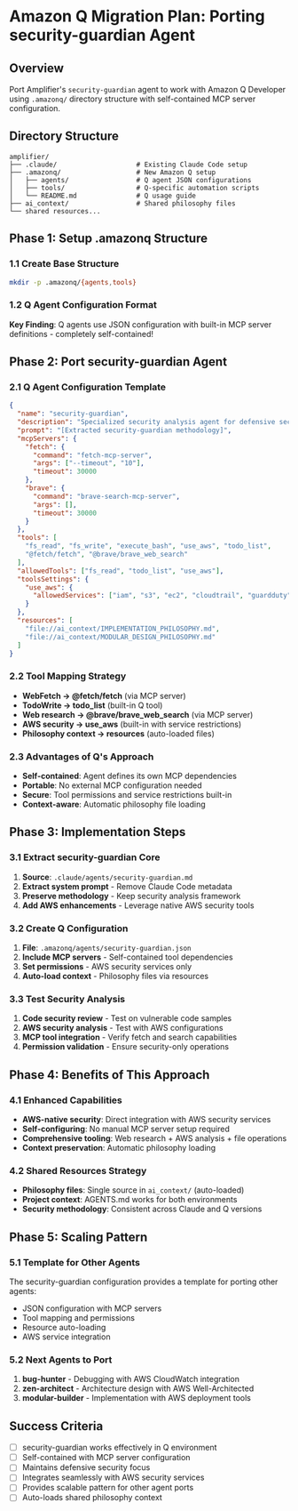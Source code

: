 # Amazon Q Migration Plan: Porting security-guardian Agent

## Overview
Port Amplifier's `security-guardian` agent to work with Amazon Q Developer using `.amazonq/` directory structure with self-contained MCP server configuration.

## Directory Structure
```
amplifier/
├── .claude/                    # Existing Claude Code setup
├── .amazonq/                   # New Amazon Q setup
│   ├── agents/                 # Q agent JSON configurations
│   ├── tools/                  # Q-specific automation scripts
│   └── README.md               # Q usage guide
├── ai_context/                 # Shared philosophy files
└── shared resources...
```

## Phase 1: Setup .amazonq Structure

### 1.1 Create Base Structure
```bash
mkdir -p .amazonq/{agents,tools}
```

### 1.2 Q Agent Configuration Format
**Key Finding**: Q agents use JSON configuration with built-in MCP server definitions - completely self-contained!

## Phase 2: Port security-guardian Agent

### 2.1 Q Agent Configuration Template
```json
{
  "name": "security-guardian",
  "description": "Specialized security analysis agent for defensive security tasks only",
  "prompt": "[Extracted security-guardian methodology]",
  "mcpServers": {
    "fetch": {
      "command": "fetch-mcp-server",
      "args": ["--timeout", "10"],
      "timeout": 30000
    },
    "brave": {
      "command": "brave-search-mcp-server", 
      "args": [],
      "timeout": 30000
    }
  },
  "tools": [
    "fs_read", "fs_write", "execute_bash", "use_aws", "todo_list",
    "@fetch/fetch", "@brave/brave_web_search"
  ],
  "allowedTools": ["fs_read", "todo_list", "use_aws"],
  "toolsSettings": {
    "use_aws": {
      "allowedServices": ["iam", "s3", "ec2", "cloudtrail", "guardduty", "securityhub"]
    }
  },
  "resources": [
    "file://ai_context/IMPLEMENTATION_PHILOSOPHY.md",
    "file://ai_context/MODULAR_DESIGN_PHILOSOPHY.md"
  ]
}
```

### 2.2 Tool Mapping Strategy
- **WebFetch → @fetch/fetch** (via MCP server)
- **TodoWrite → todo_list** (built-in Q tool)
- **Web research → @brave/brave_web_search** (via MCP server)
- **AWS security → use_aws** (built-in with service restrictions)
- **Philosophy context → resources** (auto-loaded files)

### 2.3 Advantages of Q's Approach
- **Self-contained**: Agent defines its own MCP dependencies
- **Portable**: No external MCP configuration needed
- **Secure**: Tool permissions and service restrictions built-in
- **Context-aware**: Automatic philosophy file loading

## Phase 3: Implementation Steps

### 3.1 Extract security-guardian Core
1. **Source**: `.claude/agents/security-guardian.md`
2. **Extract system prompt** - Remove Claude Code metadata
3. **Preserve methodology** - Keep security analysis framework
4. **Add AWS enhancements** - Leverage native AWS security tools

### 3.2 Create Q Configuration
1. **File**: `.amazonq/agents/security-guardian.json`
2. **Include MCP servers** - Self-contained tool dependencies
3. **Set permissions** - AWS security services only
4. **Auto-load context** - Philosophy files via resources

### 3.3 Test Security Analysis
1. **Code security review** - Test on vulnerable code samples
2. **AWS security analysis** - Test with AWS configurations
3. **MCP tool integration** - Verify fetch and search capabilities
4. **Permission validation** - Ensure security-only operations

## Phase 4: Benefits of This Approach

### 4.1 Enhanced Capabilities
- **AWS-native security**: Direct integration with AWS security services
- **Self-configuring**: No manual MCP server setup required
- **Comprehensive tooling**: Web research + AWS analysis + file operations
- **Context preservation**: Automatic philosophy loading

### 4.2 Shared Resources Strategy
- **Philosophy files**: Single source in `ai_context/` (auto-loaded)
- **Project context**: AGENTS.md works for both environments
- **Security methodology**: Consistent across Claude and Q versions

## Phase 5: Scaling Pattern

### 5.1 Template for Other Agents
The security-guardian configuration provides a template for porting other agents:
- JSON configuration with MCP servers
- Tool mapping and permissions
- Resource auto-loading
- AWS service integration

### 5.2 Next Agents to Port
1. **bug-hunter** - Debugging with AWS CloudWatch integration
2. **zen-architect** - Architecture design with AWS Well-Architected
3. **modular-builder** - Implementation with AWS deployment tools

## Success Criteria
- [ ] security-guardian works effectively in Q environment
- [ ] Self-contained with MCP server configuration
- [ ] Maintains defensive security focus
- [ ] Integrates seamlessly with AWS security services
- [ ] Provides scalable pattern for other agent ports
- [ ] Auto-loads shared philosophy context

